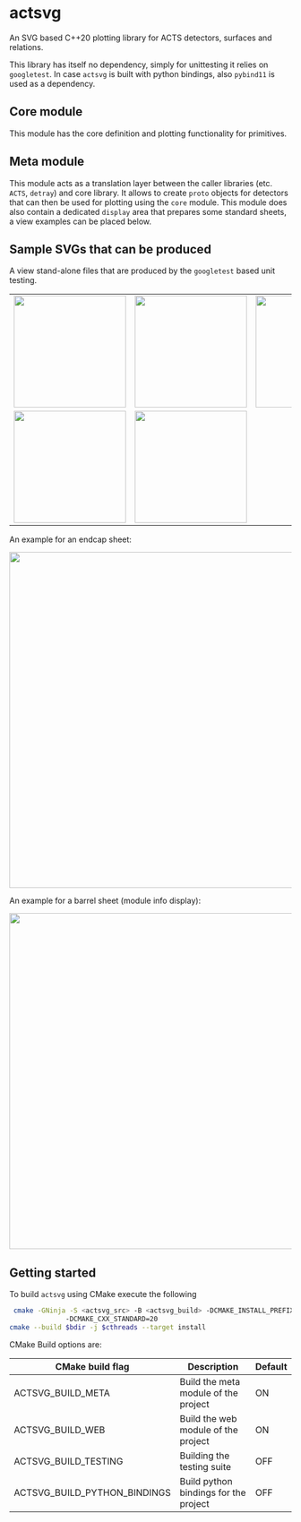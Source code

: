 # actsvg

An SVG based C++20 plotting library for ACTS detectors, surfaces and relations.

This library has itself no dependency, simply for unittesting it relies on `googletest`.
In case `actsvg` is built with python bindings, also `pybind11` is used as a dependency.

## Core module

This module has the core definition and plotting functionality for primitives.

## Meta module

This module acts as a translation layer between the caller libraries (etc. `ACTS`, `detray`) and core library.
It allows to create `proto` objects for detectors that can then be used for plotting using the `core` module.
This module does also contain a dedicated `display` area that prepares some standard sheets, a view examples can be placed below.

## Sample SVGs that can be produced

A view stand-alone files that are produced by the `googletest` based unit testing.

<table>
<tr>
<td width=200><img src="https://github.com/acts-project/actsvg/blob/main/docs/svg/odd_pixel_barrel_xy.svg" width=200></td>
<td width=200><img src="https://github.com/acts-project/actsvg/blob/main/docs/svg/odd_pixel_endcap_xy.svg" width=200></td>
<td width=200><img src="https://github.com/acts-project/actsvg/blob/main/docs/svg/odd_pixel_endcap_grid_xy.svg" width=200></td>
</tr>
<tr>
<td width=200><img src="https://github.com/acts-project/actsvg/blob/main/docs/svg/basic_rectangle.svg" width=200></td>
<td width=200><img src="https://github.com/acts-project/actsvg/blob/main/docs/svg/basic_trapezoid.svg" width=200></td>
<td width=200></td>
</tr>
</table>

An example for an endcap sheet:

<img src="https://github.com/acts-project/actsvg/blob/main/docs/svg/odd_endcap_sheet_module_info.svg" width=600/>

An example for a barrel sheet (module info display):

<img src="https://github.com/acts-project/actsvg/blob/main/docs/svg/odd_barrel_sheet_module_info.svg" width=600/>

## Getting started

To build `actsvg` using CMake execute the following

```sh
 cmake -GNinja -S <actsvg_src> -B <actsvg_build> -DCMAKE_INSTALL_PREFIX=<actsvg_installed>
    		  -DCMAKE_CXX_STANDARD=20
cmake --build $bdir -j $cthreads --target install
```

CMake Build options are:

| CMake build flag | Description | Default |
| --------- | --------| ----- |
| ACTSVG_BUILD_META | Build the meta module of the project | ON |
| ACTSVG_BUILD_WEB | Build the web module of the project | ON |
| ACTSVG_BUILD_TESTING | Building the testing suite | OFF |
| ACTSVG_BUILD_PYTHON_BINDINGS | Build python bindings for the project | OFF |

